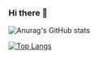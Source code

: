 ### Hi there 👋
![Anurag's GitHub stats](https://github-readme-stats.vercel.app/api?username=dariusdinu&show_icons=true&theme=gruvbox)      

[![Top Langs](https://github-readme-stats.vercel.app/api/top-langs/?username=dariusdinu&layout=compact)](https://github.com/anuraghazra/github-readme-stats)
<!--
**dariusdinu/dariusdinu** is a ✨ _special_ ✨ repository because its `README.md` (this file) appears on your GitHub profile.


Here are some ideas to get you started:

- 🔭 I’m currently working on ...
- 🌱 I’m currently learning ...
- 👯 I’m looking to collaborate on ...
- 🤔 I’m looking for help with ...
- 💬 Ask me about ...
- 📫 How to reach me: ...
- 😄 Pronouns: ...
- ⚡ Fun fact: ...
-->
